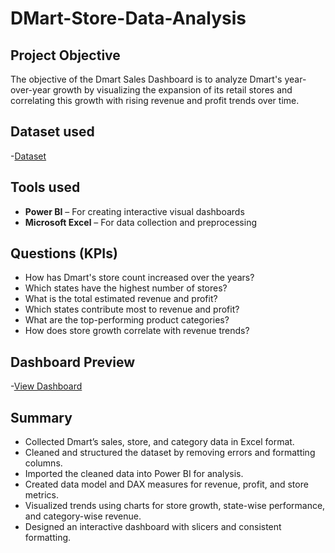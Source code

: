 # DMart-Store-Data-Analysis 
## Project Objective
The objective of the Dmart Sales Dashboard is to analyze Dmart's year-over-year growth by visualizing the expansion of its retail stores and correlating this growth with rising revenue and profit trends over time.

## Dataset used
-<a href="https://github.com/Balu256/PowerBI-Dashboard/blob/main/DMart_Sales_Report_FY2025.xlsx">Dataset</a>

## Tools used
 - **Power BI** – For creating interactive visual dashboards
 - **Microsoft Excel** – For data collection and preprocessing
   
## Questions (KPIs)
- How has Dmart's store count increased over the years?
- Which states have the highest number of stores?
- What is the total estimated revenue and profit?
- Which states contribute most to revenue and profit?
- What are the top-performing product categories?
- How does store growth correlate with revenue trends?

## Dashboard Preview
-<a href="https://github.com/Balu256/PowerBI-Dashboard/blob/main/Dmart%20DB.png">View Dashboard</a>

## Summary
- Collected Dmart’s sales, store, and category data in Excel format.
- Cleaned and structured the dataset by removing errors and formatting columns.
- Imported the cleaned data into Power BI for analysis.
- Created data model and DAX measures for revenue, profit, and store metrics.
- Visualized trends using charts for store growth, state-wise performance, and category-wise revenue.
- Designed an interactive dashboard with slicers and consistent formatting.
